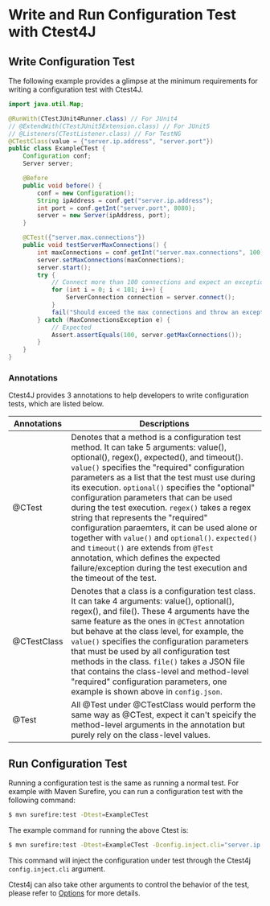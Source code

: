 # Write and Run Configuration Test with Ctest4J

## Write Configuration Test
The following example provides a glimpse at the minimum requirements for writing a configuration test with Ctest4J.

```java
import java.util.Map;

@RunWith(CTestJUnit4Runner.class) // For JUnit4
// @ExtendWith(CTestJUnit5Extension.class) // For JUnit5
// @Listeners(CTestListener.class) // For TestNG
@CTestClass(value = {"server.ip.address", "server.port"})
public class ExampleCTest {
    Configuration conf;
    Server server;

    @Before
    public void before() {
        conf = new Configuration();
        String ipAddress = conf.get("server.ip.address");
        int port = conf.getInt("server.port", 8080);
        server = new Server(ipAddress, port);
    }

    @CTest({"server.max.connections"})
    public void testServerMaxConnections() {
        int maxConnections = conf.getInt("server.max.connections", 100);
        server.setMaxConnections(maxConnections);
        server.start();
        try {
            // Connect more than 100 connections and expect an exception
            for (int i = 0; i < 101; i++) {
                ServerConnection connection = server.connect();
            }
            fail("Should exceed the max connections and throw an exception");
        } catch (MaxConnectionsException e) {
            // Expected
            Assert.assertEquals(100, server.getMaxConnections());
        }
    }
}

```

### Annotations
Ctest4J provides 3 annotations to help developers to write configuration tests, which are listed below.

| Annotations | Descriptions                                                                                                                                                                                                                                                                                                                                                                                                                                                                                                                                                                                                                                                                                          |
|-------------|-------------------------------------------------------------------------------------------------------------------------------------------------------------------------------------------------------------------------------------------------------------------------------------------------------------------------------------------------------------------------------------------------------------------------------------------------------------------------------------------------------------------------------------------------------------------------------------------------------------------------------------------------------------------------------------------------------|
| @CTest      | Denotes that a method is a configuration test method. It can take 5 arguments: value(), optional(), regex(), expected(), and timeout(). `value()` specifies the "required" configuration parameters as a list that the test must use during its execution. `optional()` specifies the "optional" configuration parameters that can be used during the test execution. `regex()` takes a regex string that represents the "required" configuration paraemters, it can be used alone or together with `value()` and `optional()`. `expected()` and `timeout()` are extends from `@Test` annotation, which defines the expected failure/exception during the test execution and the timeout of the test. |
| @CTestClass | Denotes that a class is a configuration test class. It can take 4 arguments: value(), optional(), regex(), and file(). These 4 arguments have the same feature as the ones in `@CTest` annotation but behave at the class level, for example, the `value()` specifies the configuration parameters that must be used by all configuration test methods in the class. `file()` takes a JSON file that contains the class-level and method-level "required" configuration parameters, one example is shown above in `config.json`.                                                                                                                                                                      |
| @Test       | All @Test under @CTestClass would perform the same way as @CTest, expect it can't speicify the method-level arguments in the annotation but purely rely on the class-level values.                                                                                                                                                                                                                                                                                                                                                                                                                                                                                                                    |

## Run Configuration Test
Running a configuration test is the same as running a normal test.
For example with Maven Surefire, you can run a configuration test with the following command:
```bash
$ mvn surefire:test -Dtest=ExampleCTest
```

The example command for running the above Ctest is:
```bash
$ mvn surefire:test -Dtest=ExampleCTest -Dconfig.inject.cli="server.ip.address=127.0.0.1,server.port=8080,server.max.connections=50"
```
This command will inject the configuration under test through the Ctest4j `config.inject.cli` argument.

Ctest4j can also take other arguments to control the behavior of the test, please refer to [Options](Options.md) for more details.
